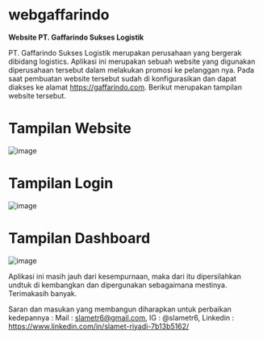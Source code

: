 # webgaffarindo
**Website PT. Gaffarindo Sukses Logistik**

PT. Gaffarindo Sukses Logistik merupakan perusahaan yang bergerak dibidang logistics. Aplikasi ini merupakan sebuah website yang digunakan diperusahaan tersebut dalam melakukan promosi ke pelanggan nya. Pada saat pembuatan website tersebut sudah di konfigurasikan dan dapat diakses ke alamat https://gaffarindo.com.
Berikut merupakan tampilan website tersebut.

# Tampilan Website
![image](https://user-images.githubusercontent.com/53107522/128452796-21b6fc41-3d7c-417b-bf57-2759cbaa01f6.png)

# Tampilan Login
![image](https://user-images.githubusercontent.com/53107522/128481033-6b9c1a61-7352-40c6-b436-087a1b7bc486.png)

# Tampilan Dashboard
![image](https://user-images.githubusercontent.com/53107522/128453798-9510b5f5-ee88-41ea-9d61-57ba321dc079.png)

Aplikasi ini masih jauh dari kesempurnaan, maka dari itu dipersilahkan undtuk di kembangkan dan dipergunakan sebagaimana mestinya. Terimakasih banyak.

Saran dan masukan yang membangun diharapkan untuk perbaikan kedepannya : 
Mail : slametr6@gmail.com, 
IG : @slametr6, 
Linkedin : https://www.linkedin.com/in/slamet-riyadi-7b13b5162/
